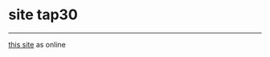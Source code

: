 # site tap30
 ___
 
 [this site](https://poriansh.github.io/Development-of-tap30-template-landing-page-/) as online

